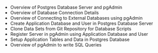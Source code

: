 * Overview of Postgres Database Server and pgAdmin
* Overview of Database Connection Details
* Overview of Connecting to External Databases using pgAdmin
* Create Application Database and User in Postgres Database Server
* Clone Data Sets from Git Repository for Database Scripts
* Register Server in pgAdmin using Application Database and User
* Setup Application Tables and Data in Postgres Database
* Overview of pgAdmin to write SQL Queries

